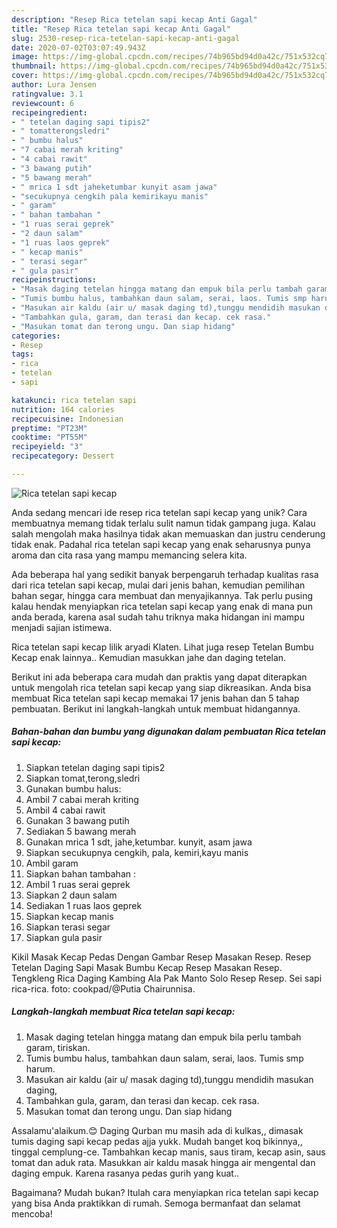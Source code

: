 ```yaml
---
description: "Resep Rica tetelan sapi kecap Anti Gagal"
title: "Resep Rica tetelan sapi kecap Anti Gagal"
slug: 2530-resep-rica-tetelan-sapi-kecap-anti-gagal
date: 2020-07-02T03:07:49.943Z
image: https://img-global.cpcdn.com/recipes/74b965bd94d0a42c/751x532cq70/rica-tetelan-sapi-kecap-foto-resep-utama.jpg
thumbnail: https://img-global.cpcdn.com/recipes/74b965bd94d0a42c/751x532cq70/rica-tetelan-sapi-kecap-foto-resep-utama.jpg
cover: https://img-global.cpcdn.com/recipes/74b965bd94d0a42c/751x532cq70/rica-tetelan-sapi-kecap-foto-resep-utama.jpg
author: Lura Jensen
ratingvalue: 3.1
reviewcount: 6
recipeingredient:
- " tetelan daging sapi tipis2"
- " tomatterongsledri"
- " bumbu halus"
- "7 cabai merah kriting"
- "4 cabai rawit"
- "3 bawang putih"
- "5 bawang merah"
- " mrica 1 sdt jaheketumbar kunyit asam jawa"
- "secukupnya cengkih pala kemirikayu manis"
- " garam"
- " bahan tambahan "
- "1 ruas serai geprek"
- "2 daun salam"
- "1 ruas laos geprek"
- " kecap manis"
- " terasi segar"
- " gula pasir"
recipeinstructions:
- "Masak daging tetelan hingga matang dan empuk bila perlu tambah garam, tiriskan."
- "Tumis bumbu halus, tambahkan daun salam, serai, laos. Tumis smp harum."
- "Masukan air kaldu (air u/ masak daging td),tunggu mendidih masukan daging,"
- "Tambahkan gula, garam, dan terasi dan kecap. cek rasa."
- "Masukan tomat dan terong ungu. Dan siap hidang"
categories:
- Resep
tags:
- rica
- tetelan
- sapi

katakunci: rica tetelan sapi 
nutrition: 164 calories
recipecuisine: Indonesian
preptime: "PT23M"
cooktime: "PT55M"
recipeyield: "3"
recipecategory: Dessert

---
```



![Rica tetelan sapi kecap](https://img-global.cpcdn.com/recipes/74b965bd94d0a42c/751x532cq70/rica-tetelan-sapi-kecap-foto-resep-utama.jpg)

Anda sedang mencari ide resep rica tetelan sapi kecap yang unik? Cara membuatnya memang tidak terlalu sulit namun tidak gampang juga. Kalau salah mengolah maka hasilnya tidak akan memuaskan dan justru cenderung tidak enak. Padahal rica tetelan sapi kecap yang enak seharusnya punya aroma dan cita rasa yang mampu memancing selera kita.

Ada beberapa hal yang sedikit banyak berpengaruh terhadap kualitas rasa dari rica tetelan sapi kecap, mulai dari jenis bahan, kemudian pemilihan bahan segar, hingga cara membuat dan menyajikannya. Tak perlu pusing kalau hendak menyiapkan rica tetelan sapi kecap yang enak di mana pun anda berada, karena asal sudah tahu triknya maka hidangan ini mampu menjadi sajian istimewa.

Rica tetelan sapi kecap lilik aryadi Klaten. Lihat juga resep Tetelan Bumbu Kecap enak lainnya.. Kemudian masukkan jahe dan daging tetelan.


Berikut ini ada beberapa cara mudah dan praktis yang dapat diterapkan untuk mengolah rica tetelan sapi kecap yang siap dikreasikan. Anda bisa membuat Rica tetelan sapi kecap memakai 17 jenis bahan dan 5 tahap pembuatan. Berikut ini langkah-langkah untuk membuat hidangannya.

<!--inarticleads1-->

##### Bahan-bahan dan bumbu yang digunakan dalam pembuatan Rica tetelan sapi kecap:

1. Siapkan  tetelan daging sapi tipis2
1. Siapkan  tomat,terong,sledri
1. Gunakan  bumbu halus:
1. Ambil 7 cabai merah kriting
1. Ambil 4 cabai rawit
1. Gunakan 3 bawang putih
1. Sediakan 5 bawang merah
1. Gunakan  mrica 1 sdt, jahe,ketumbar. kunyit, asam jawa
1. Siapkan secukupnya cengkih, pala, kemiri,kayu manis
1. Ambil  garam
1. Siapkan  bahan tambahan :
1. Ambil 1 ruas serai geprek
1. Siapkan 2 daun salam
1. Sediakan 1 ruas laos geprek
1. Siapkan  kecap manis
1. Siapkan  terasi segar
1. Siapkan  gula pasir


Kikil Masak Kecap Pedas Dengan Gambar Resep Masakan Resep. Resep Tetelan Daging Sapi Masak Bumbu Kecap Resep Masakan Resep. Tengkleng Rica Daging Kambing Ala Pak Manto Solo Resep Resep. Sei sapi rica-rica. foto: cookpad/@Putia Chairunnisa. 

<!--inarticleads2-->

##### Langkah-langkah membuat Rica tetelan sapi kecap:

1. Masak daging tetelan hingga matang dan empuk bila perlu tambah garam, tiriskan.
1. Tumis bumbu halus, tambahkan daun salam, serai, laos. Tumis smp harum.
1. Masukan air kaldu (air u/ masak daging td),tunggu mendidih masukan daging,
1. Tambahkan gula, garam, dan terasi dan kecap. cek rasa.
1. Masukan tomat dan terong ungu. Dan siap hidang


Assalamu&#39;alaikum.😊 Daging Qurban mu masih ada di kulkas,, dimasak tumis daging sapi kecap pedas ajja yukk. Mudah banget koq bikinnya,, tinggal cemplung-ce. Tambahkan kecap manis, saus tiram, kecap asin, saus tomat dan aduk rata. Masukkan air kaldu masak hingga air mengental dan daging empuk. Karena rasanya pedas gurih yang kuat.. 

Bagaimana? Mudah bukan? Itulah cara menyiapkan rica tetelan sapi kecap yang bisa Anda praktikkan di rumah. Semoga bermanfaat dan selamat mencoba!
